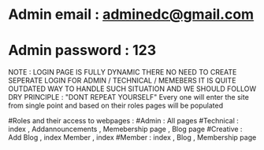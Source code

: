 # Admin email : adminedc@gmail.com
# Admin password : 123

NOTE : LOGIN PAGE IS FULLY DYNAMIC THERE NO NEED TO CREATE SEPERATE LOGIN FOR ADMIN / TECHNICAL / MEMEBERS IT IS QUITE OUTDATED WAY TO HANDLE SUCH SITUATION AND WE SHOULD FOLLOW DRY PRINCIPLE : "DONT REPEAT YOURSELF"
       Every one will enter the site from single point and based on their roles pages will be populated

#Roles and their access to webpages :
#Admin : All pages
#Technical : index , Addannouncements , Memebership page , Blog page
#Creative : Add Blog , index Member , index
#Member : index , Blog , Membership page
